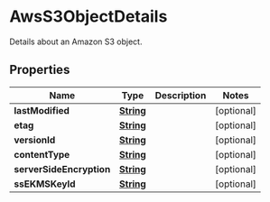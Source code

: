 

# AwsS3ObjectDetails

Details about an Amazon S3 object.

## Properties

| Name | Type | Description | Notes |
|------------ | ------------- | ------------- | -------------|
|**lastModified** | [**String**](String.md) |  |  [optional] |
|**etag** | [**String**](String.md) |  |  [optional] |
|**versionId** | [**String**](String.md) |  |  [optional] |
|**contentType** | [**String**](String.md) |  |  [optional] |
|**serverSideEncryption** | [**String**](String.md) |  |  [optional] |
|**ssEKMSKeyId** | [**String**](String.md) |  |  [optional] |



